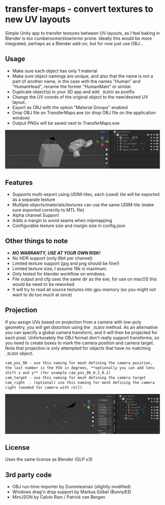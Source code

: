 # transfer-maps - convert textures to new UV layouts

Simple Unity app to transfer textures between UV-layouts, as I feel baking in Blender is too cumbersome/slow/error prone. Ideally this would be more integrated, perhaps as a Blender add-on, but for now just use OBJ...

## Usage
 - Make sure each object has only 1 material
 - Make sure object namings are unique, and also that the name is not a part of another name, in the case with the names "Human" and "HumanHead", rename the former "HumanMain" or similar.
 - Duplicate object(s) in your 3D app and add `_OLDUV` as postfix
 - Change the UV coords of the original object to the new/desired UV layout.
 - Export as OBJ with the option "Material Groups" enabled
 - Drop OBJ file on TransferMaps.exe (or drop OBJ file on the application window)
 - Output PNGs will be saved next to TransferMaps.exe

![Blender Example](transfer-maps-blender.jpg)

## Features
 - Supports multi-export using UDIM-tiles, each (used) tile will be exported as a separate texture
 - Multiple objects/materials/textures can use the same UDIM-tile (make sure exported correctly to MTL file) 
 - Alpha channel Support
 - Adds a margin to avoid seams when mipmapping 
 - Configurable texture size and margin size in config.json

## Other things to note
 - ***NO WARRANTY, USE AT YOUR OWN RISK!***
 - No HDR support (only 8bit per channel)
 - Limited texture support (jpg and png should be fine!) 
 - Limited texture size, I assume 16k is maximum.
 - Only tested for blender workflow on windows.
 - File output and cfg uses the same dir as the exe, for use on macOS this would be need to be reworked
 - It will try to read all source textures into gpu memory (so you might not want to do too much at once)

## Projection
If you assign UVs based on projection from a camera with low-poly geometry, you will get distortion using the `_OLDUV` method. As an alternative you can specify a global camera transform, and it will then be projected for each pixel. Unfortunately the OBJ format don't really support transforms, so you need to create boxes to mark the camera position and camera target. Note that projection is only attempted for objects that have no matching `_OLDUV` object.

    cam_pos_90 - use this naming for mesh defining the camera position, the last number is the FOV in degrees, **optionally you can add lens shift x and y** (for example cam_pos_90_0.2_0.2)
    cam_target - use this naming for mesh defining the camera target
    cam_right  - (optional) use this naming for mesh defining the camera right (needed for camera with roll)

![Projection Example](transfer-maps-projection.jpg)

## License

Uses the same license as Blender (GLP v3)

## 3rd party code
 * OBJ run-time importer by Dummiesman (slightly modified)
 * Windows drag'n drop support by Markus Göbel (Bunny83)
 * MiniJSON by Calvin Rien / Patrick van Bergen
